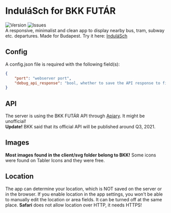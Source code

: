 # InduláSch for BKK FUTÁR
![Version](https://img.shields.io/github/package-json/v/berenteb/bkk-nearby-departures?style=flat-square) ![Issues](https://img.shields.io/github/issues/berenteb/bkk-nearby-departures?style=flat-square)  
A responsive, minimalist and clean app to display nearby bus, tram, subway etc. departures. Made for Budapest.
Try it here: [InduláSch](https://indula.sch.bme.hu)
## Config
A config.json file is required with the following field(s):
```json
{
    "port": "webserver port",
    "debug_api_response": "bool, whether to save the API response to file"
}
```
## API
The server is using the BKK FUTÁR API through [Apiary](https://bkkfutar.docs.apiary.io/). It might be unofficial!  
**Update!**
BKK said that its official API will be published around Q3, 2021.
## Images
**Most images found in the client/svg folder belong to BKK!**
Some icons were found on Tabler Icons and they were free.
## Location
The app can determine your location, which is NOT saved on the server or in the browser. If you enable location in the app settings, you won't be able to manually edit the location or area fields. It can be turned off at the same place.
**Safari** does not allow location over HTTP, it needs HTTPS!
